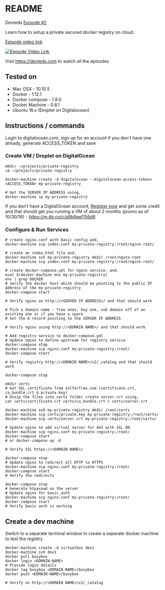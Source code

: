 # README

Devteds [Episode #2](https://devteds.com/episodes/2-setup-private-docker-registry-secure-with-ssl-password)

Learn how to setup a private secured docker registry on cloud.

[Episode video link](https://youtu.be/KMldBtbJ4qI)

[![Episode Video Link](https://i.ytimg.com/vi/KMldBtbJ4qI/hqdefault.jpg)](https://youtu.be/KMldBtbJ4qI)

Visit https://devteds.com to watch all the episodes

## Tested on

* Mac OSX - 10.10.5
* Docker - 1.12.1
* Docker compose - 1.8.0
* Docker Machine - 0.8.1
* Ubuntu 16.x (Droplet on Digitalocean)

## Instructions / commands

Login to digitalocean.com, sign up for an account if you don't have one already, generate ACCESS_TOKEN and save

### Create VM / Droplet on DigitalOcean
```
mkdir ~/projects/private-registry
cd ~/projects/private-registry

docker-machine create -d digitalocean --digitalocean-access-token=<ACCESS_TOKEN> my-private-registry

# Get the SERVER IP ADDRESS using,
docker-machine ip my-private-registry
```

If you don’t have a DigitalOcean account, [Register now](https://m.do.co/c/a9b9aef156d6) and get some credit and that should get you running a VM of about 2 months (promo as of 10/30/16) - https://m.do.co/c/a9b9aef156d6

### Configure & Run Services

```
# create nginx.conf with basic config and,
docker-machine scp index.conf my-private-registry:/root/nginx-root/

# create an index.html file and,
docker-machine ssh my-private-registry mkdir /root/nginx-root
docker-machine scp index.conf my-private-registry:/root/nginx-root/

# create docker-compose.yml for nginx service. and,
eval $(docker-machine env my-private-registry)
env | grep DOCKER
# verify the docker host which should be pointing to the public IP Address of the my-private-registry
docker-compose start

# Verify nginx on http://<SERVER IP ADDRESS>/ and that should work

# Pick a domain name - free ones, buy one, sub domain off of an existing one or if you have a spare
# Set the A record pointing to the SERVER IP ADDRESS

# Verify nginx using http://<DOMAIN NAME>/ and that should work

# Add registry service to docker-compose.yml
# Update nginx to define upstream for registry service
docker-compose stop
docker-machine scp nginx.conf my-private-registry:/root/
docker-compose start

# Verify registry http://<DOMAIN NAME>/v2/_catalog and that should work

docker-compose stop

mkdir certs
# Get SSL certificate from sslforfree.com (certificate.crt, ca_bundle.crt & private.key)
# Unzip the files into certs folder create server.crt using,
cat certs/certificate.crt certs/ca_bundle.crt > certs/server.crt

docker-machine ssh my-private-registry mkdir /root/certs
docker-machine scp certs/private.key my-private-registry:/root/certs/
docker-machine scp certs/server.crt my-private-registry:/root/certs/

# Update nginx to add virtual server for 443 with SSL ON
docker-machine scp nginx.conf my-private-registry:/root/
docker-compose start
# or docker-compose up -d

# Verify SSL https://<DOMAIN NAME>/

docker-compose stop
# Update nginx to redirect all HTTP to HTTPS
docker-machine scp nginx.conf my-private-registry:/root/
docker-compose start
# Verify the redirects

docker-compose stop
# Generate htpasswd on the server
# Update nginx for basic_auth
docker-machine scp nginx.conf my-private-registry:/root/
docker-compose start
# Verify basic auth is working

```


## Create a dev machine

Switch to a separate terminal window to create a separate docker machine to test the registry

```
docker-machine create -d virtualbox dev1
docker-machine ssh dev1
docker pull busybox
docker login <DOMAIN-NAME>
# Provide login details
docker tag busybox <DOMAIN-NAME>/busybox
docker push <DOMAIN-NAME>/busybox

# Verify on http://<DOMAIN NAME>/v2/_catalog
```
